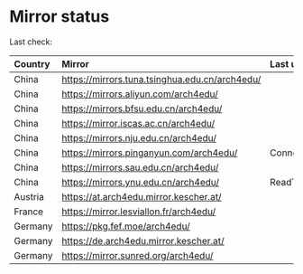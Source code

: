 <script src="./time.js"></script>
# Mirror status
Last check: <script type="text/javascript">localize(1679649505.7006834);</script>

|Country|Mirror|Last update|
|:------|:-----|:----------|
|China|https://mirrors.tuna.tsinghua.edu.cn/arch4edu/|<script type="text/javascript">localize(1679596410);</script>|
|China|https://mirrors.aliyun.com/arch4edu/|<script type="text/javascript">localize(1679553190);</script>|
|China|https://mirrors.bfsu.edu.cn/arch4edu/|<script type="text/javascript">localize(1679596410);</script>|
|China|https://mirror.iscas.ac.cn/arch4edu/|<script type="text/javascript">localize(1679639500);</script>|
|China|https://mirrors.nju.edu.cn/arch4edu/|<script type="text/javascript">localize(1679553190);</script>|
|China|https://mirrors.pinganyun.com/arch4edu/|ConnectionError|
|China|https://mirrors.sau.edu.cn/arch4edu/|<script type="text/javascript">localize(1673850842);</script>|
|China|https://mirrors.ynu.edu.cn/arch4edu/|ReadTimeout|
|Austria|https://at.arch4edu.mirror.kescher.at/|<script type="text/javascript">localize(1679596410);</script>|
|France|https://mirror.lesviallon.fr/arch4edu/|<script type="text/javascript">localize(1679596410);</script>|
|Germany|https://pkg.fef.moe/arch4edu/|<script type="text/javascript">localize(1679596410);</script>|
|Germany|https://de.arch4edu.mirror.kescher.at/|<script type="text/javascript">localize(1679596410);</script>|
|Germany|https://mirror.sunred.org/arch4edu/|<script type="text/javascript">localize(1679596410);</script>|

<script src="./tablefilter/tablefilter.js"></script>
<script src="./table.js"></script>